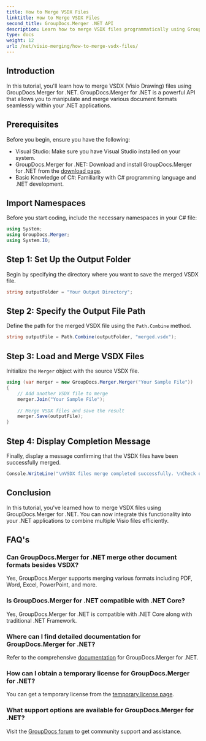```yaml
---
title: How to Merge VSDX Files
linktitle: How to Merge VSDX Files
second_title: GroupDocs.Merger .NET API
description: Learn how to merge VSDX files programmatically using GroupDocs.Merger for .NET. This tutorial provides step-by-step instructions with code samples.
type: docs
weight: 12
url: /net/visio-merging/how-to-merge-vsdx-files/
---
```

## Introduction
In this tutorial, you'll learn how to merge VSDX (Visio Drawing) files using GroupDocs.Merger for .NET. GroupDocs.Merger for .NET is a powerful API that allows you to manipulate and merge various document formats seamlessly within your .NET applications.
## Prerequisites
Before you begin, ensure you have the following:
- Visual Studio: Make sure you have Visual Studio installed on your system.
- GroupDocs.Merger for .NET: Download and install GroupDocs.Merger for .NET from the [download page](https://releases.groupdocs.com/merger/net/).
- Basic Knowledge of C#: Familiarity with C# programming language and .NET development.

## Import Namespaces
Before you start coding, include the necessary namespaces in your C# file:
```csharp
using System; 
using GroupDocs.Merger;
using System.IO;
```
## Step 1: Set Up the Output Folder
Begin by specifying the directory where you want to save the merged VSDX file.
```csharp
string outputFolder = "Your Output Directory";
```
## Step 2: Specify the Output File Path
Define the path for the merged VSDX file using the `Path.Combine` method.
```csharp
string outputFile = Path.Combine(outputFolder, "merged.vsdx");
```
## Step 3: Load and Merge VSDX Files
Initialize the `Merger` object with the source VSDX file.
```csharp
using (var merger = new GroupDocs.Merger.Merger("Your Sample File"))
{
    // Add another VSDX file to merge
    merger.Join("Your Sample File");
    
    // Merge VSDX files and save the result
    merger.Save(outputFile);
}
```
## Step 4: Display Completion Message
Finally, display a message confirming that the VSDX files have been successfully merged.
```csharp
Console.WriteLine("\nVSDX files merge completed successfully. \nCheck output in {0}", outputFolder);
```

## Conclusion
In this tutorial, you've learned how to merge VSDX files using GroupDocs.Merger for .NET. You can now integrate this functionality into your .NET applications to combine multiple Visio files efficiently.

## FAQ's
### Can GroupDocs.Merger for .NET merge other document formats besides VSDX?
Yes, GroupDocs.Merger supports merging various formats including PDF, Word, Excel, PowerPoint, and more.
### Is GroupDocs.Merger for .NET compatible with .NET Core?
Yes, GroupDocs.Merger for .NET is compatible with .NET Core along with traditional .NET Framework.
### Where can I find detailed documentation for GroupDocs.Merger for .NET?
Refer to the comprehensive [documentation](https://reference.groupdocs.com/merger/net/) for GroupDocs.Merger for .NET.
### How can I obtain a temporary license for GroupDocs.Merger for .NET?
You can get a temporary license from the [temporary license page](https://purchase.groupdocs.com/temporary-license/).
### What support options are available for GroupDocs.Merger for .NET?
Visit the [GroupDocs forum](https://forum.groupdocs.com/c/merger/32) to get community support and assistance.
